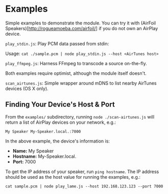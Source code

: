 Examples
========

Simple examples to demonstrate the module. You can try it with (AirFoil Speakers)[http://rogueamoeba.com/airfoil/] if you do not own an AirPlay device.

`play_stdin.js`: Play PCM data passed from stdin:

Usage: `cat ./sample.pcm | node play_stdin.js --host <AirTunes host>`

`play_ffmpeg.js`: Harness FFmpeg to transcode a source on-the-fly.

Both examples require optimist, although the module itself doesn't.

`scan_airtunes.js`: Simple wrapper around mDNS to list nearby AirTunes devices (OS X only).

Finding Your Device's Host & Port
----------------------------------
From the `examples/` subdirectory, running `node ./scan-airtunes.js` will return a list of AirPlay devices on your network, e.g.:

```
My Speaker My-Speaker.local.:7000
```
In the above example, the device's information is:
* **Name:** My Speaker
* **Hostname:** My-Speaker.local.
* **Port:** 7000

To get the IP address of your speaker, run `ping hostname`. The IP address should be used as the host value for running the examples, e.g.:

```
cat sample.pcm | node play_lame.js --host 192.168.123.123 --port 7000
```